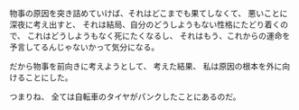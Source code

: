 物事の原因を突き詰めていけば、それはどこまでも果てしなくて、
悪いことに深夜に考え出すと、
それは結局、自分のどうしようもない性格にたどり着くので、
これはどうしようもなく死にたくなるし、
それはもう、これからの運命を予言してるんじゃないかって気分になる。

だから物事を前向きに考えようとして、
考えた結果、
私は原因の根本を外に向けることにした。

つまりね、
全ては自転車のタイヤがパンクしたことにあるのだ。

